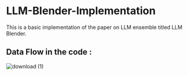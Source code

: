 # LLM-Blender-Implementation
This is a basic implementation of the paper on LLM ensemble titled LLM Blender.
## Data Flow in the code : 

![download (1)](https://github.com/Prasann2004/LLM-Blender-Implementation/assets/83667133/dfc829e8-6330-4b1b-ac64-ecb3d35bc8f3)
